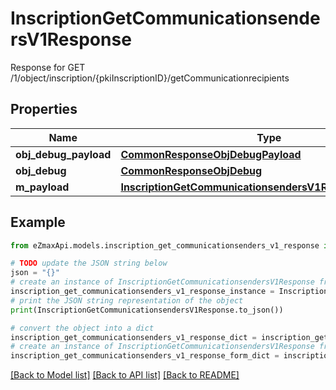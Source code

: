 # InscriptionGetCommunicationsendersV1Response

Response for GET /1/object/inscription/{pkiInscriptionID}/getCommunicationrecipients

## Properties

Name | Type | Description | Notes
------------ | ------------- | ------------- | -------------
**obj_debug_payload** | [**CommonResponseObjDebugPayload**](CommonResponseObjDebugPayload.md) |  | 
**obj_debug** | [**CommonResponseObjDebug**](CommonResponseObjDebug.md) |  | [optional] 
**m_payload** | [**InscriptionGetCommunicationsendersV1ResponseMPayload**](InscriptionGetCommunicationsendersV1ResponseMPayload.md) |  | 

## Example

```python
from eZmaxApi.models.inscription_get_communicationsenders_v1_response import InscriptionGetCommunicationsendersV1Response

# TODO update the JSON string below
json = "{}"
# create an instance of InscriptionGetCommunicationsendersV1Response from a JSON string
inscription_get_communicationsenders_v1_response_instance = InscriptionGetCommunicationsendersV1Response.from_json(json)
# print the JSON string representation of the object
print(InscriptionGetCommunicationsendersV1Response.to_json())

# convert the object into a dict
inscription_get_communicationsenders_v1_response_dict = inscription_get_communicationsenders_v1_response_instance.to_dict()
# create an instance of InscriptionGetCommunicationsendersV1Response from a dict
inscription_get_communicationsenders_v1_response_form_dict = inscription_get_communicationsenders_v1_response.from_dict(inscription_get_communicationsenders_v1_response_dict)
```
[[Back to Model list]](../README.md#documentation-for-models) [[Back to API list]](../README.md#documentation-for-api-endpoints) [[Back to README]](../README.md)


